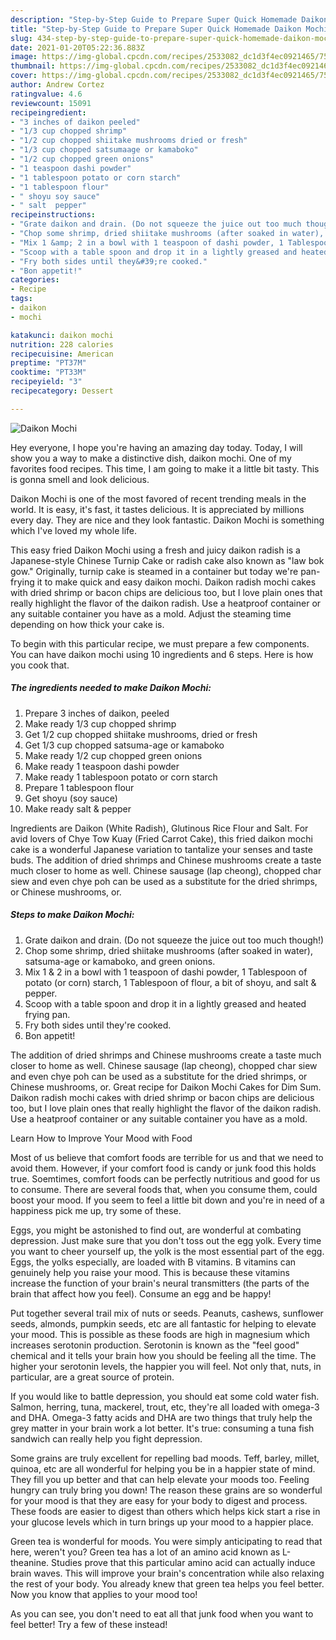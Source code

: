 ```yaml
---
description: "Step-by-Step Guide to Prepare Super Quick Homemade Daikon Mochi"
title: "Step-by-Step Guide to Prepare Super Quick Homemade Daikon Mochi"
slug: 434-step-by-step-guide-to-prepare-super-quick-homemade-daikon-mochi
date: 2021-01-20T05:22:36.883Z
image: https://img-global.cpcdn.com/recipes/2533082_dc1d3f4ec0921465/751x532cq70/daikon-mochi-recipe-main-photo.jpg
thumbnail: https://img-global.cpcdn.com/recipes/2533082_dc1d3f4ec0921465/751x532cq70/daikon-mochi-recipe-main-photo.jpg
cover: https://img-global.cpcdn.com/recipes/2533082_dc1d3f4ec0921465/751x532cq70/daikon-mochi-recipe-main-photo.jpg
author: Andrew Cortez
ratingvalue: 4.6
reviewcount: 15091
recipeingredient:
- "3 inches of daikon peeled"
- "1/3 cup chopped shrimp"
- "1/2 cup chopped shiitake mushrooms dried or fresh"
- "1/3 cup chopped satsumaage or kamaboko"
- "1/2 cup chopped green onions"
- "1 teaspoon dashi powder"
- "1 tablespoon potato or corn starch"
- "1 tablespoon flour"
- " shoyu soy sauce"
- " salt  pepper"
recipeinstructions:
- "Grate daikon and drain. (Do not squeeze the juice out too much though!)"
- "Chop some shrimp, dried shiitake mushrooms (after soaked in water), satsuma-age or kamaboko, and green onions."
- "Mix 1 &amp; 2 in a bowl with 1 teaspoon of dashi powder, 1 Tablespoon of potato (or corn) starch, 1 Tablespoon of flour, a bit of shoyu, and salt &amp; pepper."
- "Scoop with a table spoon and drop it in a lightly greased and heated frying pan."
- "Fry both sides until they&#39;re cooked."
- "Bon appetit!"
categories:
- Recipe
tags:
- daikon
- mochi

katakunci: daikon mochi 
nutrition: 228 calories
recipecuisine: American
preptime: "PT37M"
cooktime: "PT33M"
recipeyield: "3"
recipecategory: Dessert

---
```



![Daikon Mochi](https://img-global.cpcdn.com/recipes/2533082_dc1d3f4ec0921465/751x532cq70/daikon-mochi-recipe-main-photo.jpg)

Hey everyone, I hope you're having an amazing day today. Today, I will show you a way to make a distinctive dish, daikon mochi. One of my favorites food recipes. This time, I am going to make it a little bit tasty. This is gonna smell and look delicious.

Daikon Mochi is one of the most favored of recent trending meals in the world. It is easy, it's fast, it tastes delicious. It is appreciated by millions every day. They are nice and they look fantastic. Daikon Mochi is something which I've loved my whole life.

This easy fried Daikon Mochi using a fresh and juicy daikon radish is a Japanese-style Chinese Turnip Cake or radish cake also known as &#34;law bok gow.&#34; Originally, turnip cake is steamed in a container but today we&#39;re pan-frying it to make quick and easy daikon mochi. Daikon radish mochi cakes with dried shrimp or bacon chips are delicious too, but I love plain ones that really highlight the flavor of the daikon radish. Use a heatproof container or any suitable container you have as a mold. Adjust the steaming time depending on how thick your cake is.


To begin with this particular recipe, we must prepare a few components. You can have daikon mochi using 10 ingredients and 6 steps. Here is how you cook that.

<!--inarticleads1-->

##### The ingredients needed to make Daikon Mochi:

1. Prepare 3 inches of daikon, peeled
1. Make ready 1/3 cup chopped shrimp
1. Get 1/2 cup chopped shiitake mushrooms, dried or fresh
1. Get 1/3 cup chopped satsuma-age or kamaboko
1. Make ready 1/2 cup chopped green onions
1. Make ready 1 teaspoon dashi powder
1. Make ready 1 tablespoon potato or corn starch
1. Prepare 1 tablespoon flour
1. Get  shoyu (soy sauce)
1. Make ready  salt &amp; pepper


Ingredients are Daikon (White Radish), Glutinous Rice Flour and Salt. For avid lovers of Chye Tow Kuay (Fried Carrot Cake), this fried daikon mochi cake is a wonderful Japanese variation to tantalize your senses and taste buds. The addition of dried shrimps and Chinese mushrooms create a taste much closer to home as well. Chinese sausage (lap cheong), chopped char siew and even chye poh can be used as a substitute for the dried shrimps, or Chinese mushrooms, or. 

<!--inarticleads2-->

##### Steps to make Daikon Mochi:

1. Grate daikon and drain. (Do not squeeze the juice out too much though!)
1. Chop some shrimp, dried shiitake mushrooms (after soaked in water), satsuma-age or kamaboko, and green onions.
1. Mix 1 &amp; 2 in a bowl with 1 teaspoon of dashi powder, 1 Tablespoon of potato (or corn) starch, 1 Tablespoon of flour, a bit of shoyu, and salt &amp; pepper.
1. Scoop with a table spoon and drop it in a lightly greased and heated frying pan.
1. Fry both sides until they&#39;re cooked.
1. Bon appetit!


The addition of dried shrimps and Chinese mushrooms create a taste much closer to home as well. Chinese sausage (lap cheong), chopped char siew and even chye poh can be used as a substitute for the dried shrimps, or Chinese mushrooms, or. Great recipe for Daikon Mochi Cakes for Dim Sum. Daikon radish mochi cakes with dried shrimp or bacon chips are delicious too, but I love plain ones that really highlight the flavor of the daikon radish. Use a heatproof container or any suitable container you have as a mold. 

Learn How to Improve Your Mood with Food


Most of us believe that comfort foods are terrible for us and that we need to avoid them. However, if your comfort food is candy or junk food this holds true. Soemtimes, comfort foods can be perfectly nutritious and good for us to consume. There are several foods that, when you consume them, could boost your mood. If you seem to feel a little bit down and you're in need of a happiness pick me up, try some of these.

Eggs, you might be astonished to find out, are wonderful at combating depression. Just make sure that you don't toss out the egg yolk. Every time you want to cheer yourself up, the yolk is the most essential part of the egg. Eggs, the yolks especially, are loaded with B vitamins. B vitamins can genuinely help you raise your mood. This is because these vitamins increase the function of your brain's neural transmitters (the parts of the brain that affect how you feel). Consume an egg and be happy!

Put together several trail mix of nuts or seeds. Peanuts, cashews, sunflower seeds, almonds, pumpkin seeds, etc are all fantastic for helping to elevate your mood. This is possible as these foods are high in magnesium which increases serotonin production. Serotonin is known as the "feel good" chemical and it tells your brain how you should be feeling all the time. The higher your serotonin levels, the happier you will feel. Not only that, nuts, in particular, are a great source of protein.

If you would like to battle depression, you should eat some cold water fish. Salmon, herring, tuna, mackerel, trout, etc, they're all loaded with omega-3 and DHA. Omega-3 fatty acids and DHA are two things that truly help the grey matter in your brain work a lot better. It's true: consuming a tuna fish sandwich can really help you fight depression. 

Some grains are truly excellent for repelling bad moods. Teff, barley, millet, quinoa, etc are all wonderful for helping you be in a happier state of mind. They fill you up better and that can help elevate your moods too. Feeling hungry can truly bring you down! The reason these grains are so wonderful for your mood is that they are easy for your body to digest and process. These foods are easier to digest than others which helps kick start a rise in your glucose levels which in turn brings up your mood to a happier place.

Green tea is wonderful for moods. You were simply anticipating to read that here, weren't you? Green tea has a lot of an amino acid known as L-theanine. Studies prove that this particular amino acid can actually induce brain waves. This will improve your brain's concentration while also relaxing the rest of your body. You already knew that green tea helps you feel better. Now you know that applies to your mood too!

As you can see, you don't need to eat all that junk food when you want to feel better! Try a few of these instead!

